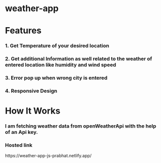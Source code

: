 # weather-app

<h1>Features </h1>
<h3>1. Get Temperature of your desired location</h3>
<h3>2. Get additional Information as well related to the weather of entered location like humidity and wind speed</h3>
<h3>3. Error  pop up when wrong city is entered</h3>
<h3>4. Responsive Design</h3>

<h1>How It Works</h1>
<h3>I am fetching weather data from openWeatherApi with the help of an Api key.</h3>

<h3>Hosted link</h3>
https://weather-app-js-prabhat.netlify.app/

